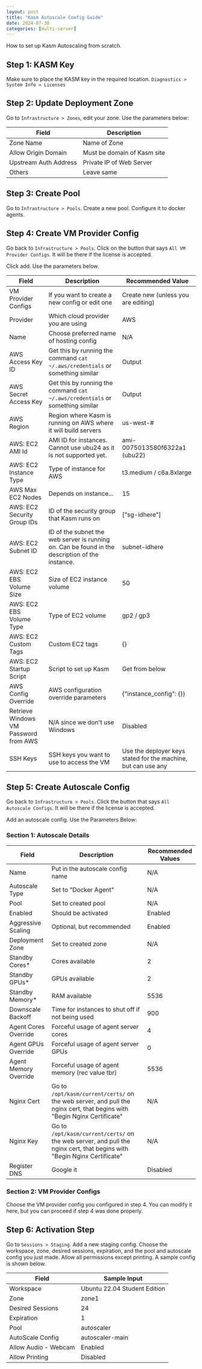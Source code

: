 ```yaml
---
layout: post
title: "Kasm Autoscale Config Guide"
date: 2024-07-30
categories: [multi-server]
---
```


How to set up Kasm Autoscaling from scratch.

## Step 1: KASM Key

Make sure to place the KASM key in the required location. `Diagnostics > System Info > Licenses`

## Step 2: Update Deployment Zone

Go to `Infrastructure > Zones`, edit your zone. Use the parameters below:

| Field                 | Description                 |
|-----------------------|-----------------------------|
| Zone Name             | Name of Zone                |
| Allow Origin Domain   | Must be domain of Kasm site |
| Upstream Auth Address | Private IP of Web Server    |
| Others                | Leave same                  |

## Step 3: Create Pool

Go to `Infrastructure > Pools`. Create a new pool. Configure it to docker agents.

## Step 4: Create VM Provider Config

Go back to `Infrastructure > Pools`. Click on the button that says `All VM Provider Configs`. It will be there if the license is accepted.

Click add. Use the parameters below.

| Field                                 | Description                                                                                     | Recommended Value                                             |
|---------------------------------------|-------------------------------------------------------------------------------------------------|---------------------------------------------------------------|
| VM Provider Configs                   | If you want to create a new config or edit one                                                  | Create new (unless you are editing)                           |
| Provider                              | Which cloud provider you are using                                                              | AWS                                                           |
| Name                                  | Choose preferred name of hosting config                                                         | N/A                                                           |
| AWS Access Key ID                     | Get this by running the command `cat ~/.aws/credentials` or something similar                   | Output                                                        |
| AWS Secret Access Key                 | Get this by running the command `cat ~/.aws/credentials` or something similar                   | Output                                                        |
| AWS Region                            | Region where Kasm is running on AWS where it will build servers                                 | us-west-#                                                     |
| AWS: EC2 AMI Id                       | AMI ID for instances. Cannot use ubu24 as it is not supported yet.                              | ami-0075013580f6322a1 (ubu22)                                 |
| AWS: EC2 Instance Type                | Type of instance for AWS                                                                        | t3.medium / c6a.8xlarge                                       |
| AWS Max EC2 Nodes                     | Depends on instance...                                                                          | 15                                                            |
| AWS: EC2 Security Group IDs           | ID of the security group that Kasm runs on                                                      | ["sg-idhere"]                                                 |
| AWS: EC2 Subnet ID                    | ID of the subnet the web server is running on. Can be found in the description of the instance. | subnet-idhere                                                 |
| AWS: EC2 EBS Volume Size              | Size of EC2 instance volume                                                                     | 50                                                            |
| AWS: EC2 EBS Volume Type              | Type of EC2 volume                                                                              | gp2 / gp3                                                     |
| AWS: EC2 Custom Tags                  | Custom EC2 tags                                                                                 | {}                                                            |
| AWS: EC2 Startup Script               | Script to set up Kasm                                                                           | Get from below                                                |
| AWS Config Override                   | AWS configuration override parameters                                                           | {"instance_config": {}}                                       |
| Retrieve Windows VM Password from AWS | N/A since we don't use Windows                                                                  | Disabled                                                      |
| SSH Keys                              | SSH keys you want to use to access the VM                                                       | Use the deployer keys stated for the machine, but can use any |

## Step 5: Create Autoscale Config

Go back to `Infrastructure > Pools`. Click the button that says `All Autoscale Configs`. It will be there if the license is accepted.

Add an autoscale config. Use the Parameters Below:

### Section 1: Autoscale Details

| Field                 | Description                                                                                                               | Recommended Values |
|-----------------------|---------------------------------------------------------------------------------------------------------------------------|--------------------|
| Name                  | Put in the autoscale config name                                                                                          | N/A                |
| Autoscale Type        | Set to "Docker Agent"                                                                                                     | N/A                |
| Pool                  | Set to created pool                                                                                                       | N/A                |
| Enabled               | Should be activated                                                                                                       | Enabled            |
| Aggressive Scaling    | Optional, but recommended                                                                                                 | Enabled            |
| Deployment Zone       | Set to created zone                                                                                                       | N/A                |
| Standby Cores*        | Cores available                                                                                                           | 2                  |
| Standby GPUs*         | GPUs available                                                                                                            | 2                  |
| Standby Memory*       | RAM available                                                                                                             | 5536               |
| Downscale Backoff     | Time for instances to shut off if not being used                                                                          | 900                |
| Agent Cores Override  | Forceful usage of agent server cores                                                                                      | 4                  |
| Agent GPUs Override   | Forceful usage of agent server GPUs                                                                                       | 0                  |
| Agent Memory Override | Forceful usage of agent memory (rec value tbr)                                                                            | 5536               |
| Nginx Cert            | Go to  `/opt/kasm/current/certs/`  on the web server, and pull the nginx cert, that begins with "Begin Nginx Certificate" | N/A                |
| Nginx Key             | Go to  `/opt/kasm/current/certs/`  on the web server, and pull the nginx cert, that begins with "Begin Nginx Certificate" | N/A                |
| Register DNS          | Google it                                                                                                                 | Disabled           |

### Section 2: VM Provider Configs

Choose the VM provider config you configured in step 4. You can modify it here, but you can proceed if step 4 was done properly.

## Step 6: Activation Step

Go to `Sessions > Staging`. Add a new staging config. Choose the workspace, zone, desired sessions, expiration, and the pool and autoscale config you just made. Allow all permissions except printing. A sample config is shown below.

| Field                | Sample Input                 |
|----------------------|------------------------------|
| Workspace            | Ubuntu 22.04 Student Edition |
| Zone                 | zone1                        |
| Desired Sessions     | 24                           |
| Expiration           | 1                            |
| Pool                 | autoscaler                   |
| AutoScale Config     | autoscaler-main              |
| Allow Audio - Webcam | Enabled                      |
| Allow Printing       | Disabled                     |
